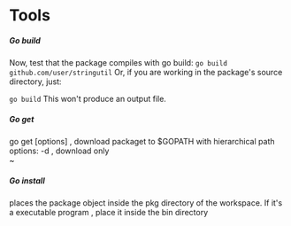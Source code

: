 # Tools

##### Go build
Now, test that the package compiles with go build:
`go build github.com/user/stringutil`
Or, if you are working in the package's source directory, just:

`go build`
This won't produce an output file.


##### Go get
go get [options] <package> , download packaget to $GOPATH with hierarchical path
options:
-d , download only                                                               
~                                   

##### Go install
places the package object inside the pkg directory of the workspace.
If it's a executable program , place it inside the bin directory
